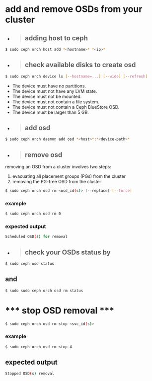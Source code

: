 # add and remove OSDs from your cluster
- > ## adding host to ceph
```bash
$ sudo ceph orch host add *<hostname>* *<ip>*
```
- > ## check available disks to create osd
```bash
$ sudo ceph orch device ls [--hostname=...] [--wide] [--refresh]
```
- The device must have no partitions.
- The device must not have any LVM state.
- The device must not be mounted.
- The device must not contain a file system.
- The device must not contain a Ceph BlueStore OSD.
- The device must be larger than 5 GB.
- > ## add osd
```bash
$ sudo ceph orch daemon add osd *<host>*:*<device-path>*
```
- > ## remove osd
removing an OSD from a cluster involves two steps:
1. evacuating all placement groups (PGs) from the cluster
2. removing the PG-free OSD from the cluster
```bash
$ sudo ceph orch osd rm <osd_id(s)> [--replace] [--force]
```
### example
```bash
$ sudo ceph orch osd rm 0
```
### expected output
```bash
Scheduled OSD(s) for removal
```
- > ## check your OSDs status by
```bash
$ sudo ceph osd status
```
## and 
```bash
$ sudo sudo ceph orch osd rm status
```
# *** stop OSD removal ***
```bash
$ sudo ceph orch osd rm stop <svc_id(s)>
```
### example
```bash
$ sudo ceph orch osd rm stop 4 
```
## expected output
```bash
Stopped OSD(s) removal
```